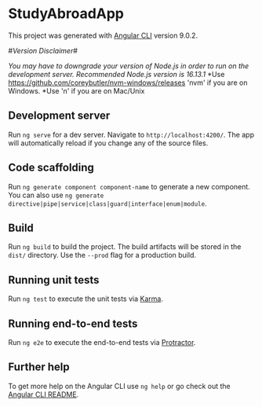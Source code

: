 # StudyAbroadApp

This project was generated with [Angular CLI](https://github.com/angular/angular-cli) version 9.0.2.

#*Version Disclaimer*#

*You may have to downgrade your version of Node.js in order to run on the development server.*
*Recommended Node.js version is 16.13.1*
*Use https://github.com/coreybutler/nvm-windows/releases 'nvm' if you are on Windows.
*Use 'n' if you are on Mac/Unix



## Development server

Run `ng serve` for a dev server. Navigate to `http://localhost:4200/`. The app will automatically reload if you change any of the source files.

## Code scaffolding

Run `ng generate component component-name` to generate a new component. You can also use `ng generate directive|pipe|service|class|guard|interface|enum|module`.

## Build

Run `ng build` to build the project. The build artifacts will be stored in the `dist/` directory. Use the `--prod` flag for a production build.

## Running unit tests

Run `ng test` to execute the unit tests via [Karma](https://karma-runner.github.io).

## Running end-to-end tests

Run `ng e2e` to execute the end-to-end tests via [Protractor](http://www.protractortest.org/).

## Further help

To get more help on the Angular CLI use `ng help` or go check out the [Angular CLI README](https://github.com/angular/angular-cli/blob/master/README.md).
